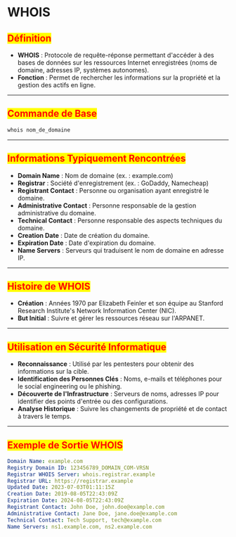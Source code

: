 # WHOIS

## <mark style="color:red;">**Définition**</mark>

* **WHOIS** : Protocole de requête-réponse permettant d'accéder à des bases de données sur les ressources Internet enregistrées (noms de domaine, adresses IP, systèmes autonomes).
* **Fonction** : Permet de rechercher les informations sur la propriété et la gestion des actifs en ligne.

***

## <mark style="color:red;">**Commande de Base**</mark>

```bash
whois nom_de_domaine
```

***

## <mark style="color:red;">**Informations Typiquement Rencontrées**</mark>

* **Domain Name** : Nom de domaine (ex. : example.com)
* **Registrar** : Société d'enregistrement (ex. : GoDaddy, Namecheap)
* **Registrant Contact** : Personne ou organisation ayant enregistré le domaine.
* **Administrative Contact** : Personne responsable de la gestion administrative du domaine.
* **Technical Contact** : Personne responsable des aspects techniques du domaine.
* **Creation Date** : Date de création du domaine.
* **Expiration Date** : Date d'expiration du domaine.
* **Name Servers** : Serveurs qui traduisent le nom de domaine en adresse IP.

***

## <mark style="color:red;">**Histoire de WHOIS**</mark>

* **Création** : Années 1970 par Elizabeth Feinler et son équipe au Stanford Research Institute's Network Information Center (NIC).
* **But Initial** : Suivre et gérer les ressources réseau sur l'ARPANET.

***

## <mark style="color:red;">**Utilisation en Sécurité Informatique**</mark>

* **Reconnaissance** : Utilisé par les pentesters pour obtenir des informations sur la cible.
* **Identification des Personnes Clés** : Noms, e-mails et téléphones pour le social engineering ou le phishing.
* **Découverte de l'Infrastructure** : Serveurs de noms, adresses IP pour identifier des points d'entrée ou des configurations.
* **Analyse Historique** : Suivre les changements de propriété et de contact à travers le temps.

***

## <mark style="color:red;">**Exemple de Sortie WHOIS**</mark>

```yaml
Domain Name: example.com
Registry Domain ID: 123456789_DOMAIN_COM-VRSN
Registrar WHOIS Server: whois.registrar.example
Registrar URL: https://registrar.example
Updated Date: 2023-07-03T01:11:15Z
Creation Date: 2019-08-05T22:43:09Z
Expiration Date: 2024-08-05T22:43:09Z
Registrant Contact: John Doe, john.doe@example.com
Administrative Contact: Jane Doe, jane.doe@example.com
Technical Contact: Tech Support, tech@example.com
Name Servers: ns1.example.com, ns2.example.com
```

